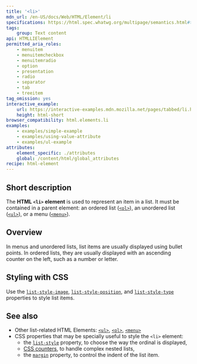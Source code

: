 ```yaml
---
title: '<li>'
mdn_url: /en-US/docs/Web/HTML/Element/li
specifications: https://html.spec.whatwg.org/multipage/semantics.html#the-li-element
tags:
    group: Text content
api: HTMLLIElement
permitted_aria_roles:
    - menuitem
    - menuitemcheckbox
    - menuitemradio
    - option
    - presentation
    - radio
    - separator
    - tab
    - treeitem
tag_omission: yes
interactive_example:
    url: https://interactive-examples.mdn.mozilla.net/pages/tabbed/li.html
    height: html-short
browser_compatibility: html.elements.li
examples:
    - examples/simple-example
    - examples/using-value-attribute
    - examples/ul-example
attributes:
    element_specific: ./attributes
    global: /content/html/global_attributes
recipe: html-element
---
```


## Short description

The **HTML `<li>` element** is used to represent an item in a list. It
must be contained in a parent element: an ordered list
([`<ol>`](/en-US/docs/Web/HTML/Element/ol)),
an unordered list
([`<ul>`](/en-US/docs/Web/HTML/Element/ul)),
or a menu
([`<menu>`](/en-US/docs/Web/HTML/Element/menu)).

## Overview

In menus and unordered lists, list items are usually displayed using
bullet points. In ordered lists, they are usually displayed with an
ascending counter on the left, such as a number or letter.

## Styling with CSS

Use the
[`list-style-image`](/en-US/docs/Web/CSS/list-style-image),
[`list-style-position`](/en-US/docs/Web/CSS/list-style-position), and
[`list-style-type`](/en-US/docs/Web/CSS/list-style-type)
properties to style list items.

## See also

- Other list-related HTML Elements:
  [`<ul>`](/en-US/docs/Web/HTML/Element/ul),
  [`<ol>`](/en-US/docs/Web/HTML/Element/ol),
  [`<menu>`](/en-US/docs/Web/HTML/Element/menu)
- CSS properties that may be specially useful to style the `<li>`
  element:
  - the [`list-style`](/en-US/docs/Web/CSS/list-style)
    property, to choose the way the ordinal is displayed,
  - [CSS counters](/en-US/docs/Web/CSS/CSS_Lists_and_Counters/Using_CSS_counters),
    to handle complex nested lists,
  - the [`margin`](/en-US/docs/Web/CSS/margin) property, to control the indent of the list item.
